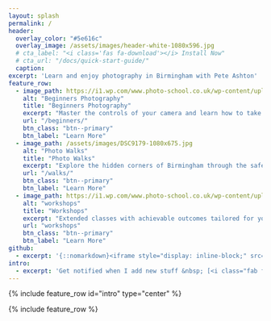 ```yaml
---
layout: splash
permalink: /
header:
  overlay_color: "#5e616c"
  overlay_image: /assets/images/header-white-1080x596.jpg
  # cta_label: "<i class='fas fa-download'></i> Install Now"
  # cta_url: "/docs/quick-start-guide/"
  caption:
excerpt: 'Learn and enjoy photography in Birmingham with Pete Ashton'
feature_row:
  - image_path: https://i1.wp.com/www.photo-school.co.uk/wp-content/uploads/sites/13/2015/09/slider00006-830x550.jpg
    alt: "Beginners Photography"
    title: "Beginners Photography"
    excerpt: "Master the controls of your camera and learn how to take photos you can be proud of. No prior knowledge required!"
    url: "/beginners/"
    btn_class: "btn--primary"
    btn_label: "Learn More"
  - image_path: /assets/images/DSC9179-1080x675.jpg
    alt: "Photo Walks"
    title: "Photo Walks"
    excerpt: "Explore the hidden corners of Birmingham through the safety and inspiration of a group photo walk."
    url: "/walks/"
    btn_class: "btn--primary"
    btn_label: "Learn More"
  - image_path: https://i1.wp.com/www.photo-school.co.uk/wp-content/uploads/sites/13/2015/09/Horse-Photography-Workshop-07-1024x718.jpg
    alt: "workshops"
    title: "Workshops"
    excerpt: "Extended classes with achievable outcomes tailored for your needs."
    url: "workshops"
    btn_class: "btn--primary"
    btn_label: "Learn More"
github:
  - excerpt: '{::nomarkdown}<iframe style="display: inline-block;" src="https://ghbtns.com/github-btn.html?user=mmistakes&repo=minimal-mistakes&type=star&count=true&size=large" frameborder="0" scrolling="0" width="160px" height="30px"></iframe> <iframe style="display: inline-block;" src="https://ghbtns.com/github-btn.html?user=mmistakes&repo=minimal-mistakes&type=fork&count=true&size=large" frameborder="0" scrolling="0" width="158px" height="30px"></iframe>{:/nomarkdown}'
intro:
  - excerpt: 'Get notified when I add new stuff &nbsp; [<i class="fab fa-twitter"></i> @mmistakes](https://twitter.com/mmistakes){: .btn .btn--twitter} [<i class="fab fa-paypal"></i> Tip Me](https://www.paypal.me/mmistakes){: .btn .btn--primary}'
---
```


{% include feature_row id="intro" type="center" %}

{% include feature_row %}